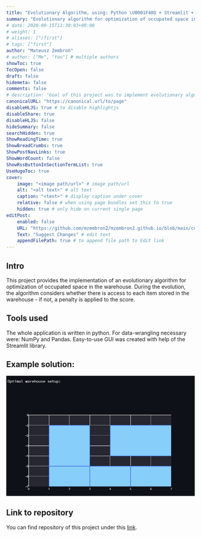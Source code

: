```yaml
---
title: "Evolutionary Algorithm, using: Python \U0001F40D + Streamlit + Pandas \U0001F43C + NumPy"
summary: "Evolutionary algorithm for optimization of occupated space in warehouse"
# date: 2020-09-15T11:30:03+00:00
# weight: 1
# aliases: ["/first"]
# tags: ["first"]
author: "Mateusz Zembroń"
# author: ["Me", "You"] # multiple authors
showToc: true
TocOpen: false
draft: false
hidemeta: false
comments: false
# description: "Goal of this project was to implement evolutionary algorithm  "
canonicalURL: "https://canonical.url/to/page"
disableHLJS: true # to disable highlightjs
disableShare: true
disableHLJS: false
hideSummary: false
searchHidden: true
ShowReadingTime: true
ShowBreadCrumbs: true
ShowPostNavLinks: true
ShowWordCount: false
ShowRssButtonInSectionTermList: true
UseHugoToc: true
cover:
    image: "<image path/url>" # image path/url
    alt: "<alt text>" # alt text
    caption: "<text>" # display caption under cover
    relative: false # when using page bundles set this to true
    hidden: true # only hide on current single page
editPost:
    enabled: false
    URL: "https://github.com/mzembron2/mzembron2.github.io/blob/main/content/"
    Text: "Suggest Changes" # edit text
    appendFilePath: true # to append file path to Edit link
---
```

## Intro

This project provides the implementation of an evolutionary algorithm for optimization of occupated space in the warehouse. During the evolution, the algorithm considers whether there is access to each item stored in the warehouse - if not, a penalty is applied to the score.

## Tools used 

The whole application is written in python. For data-wrangling necessary were: NumPy and Pandas. Easy-to-use GUI was created with help of the Streamlit library.

## Example solution:
![photo](https://github.com/mzembron2/ea_warehouse/blob/c107448c337dc526544d8600bfc40f51521d5ae3/docs/images/small_output_warehouse.png?raw=true)

## Link to repository
You can find repository of this project under this [link](https://github.com/mzembron2/ea_warehouse).